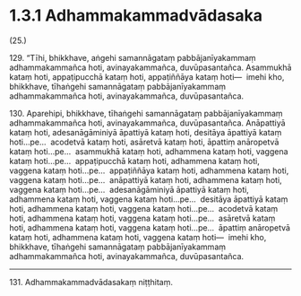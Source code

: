 # 1.3.1 Adhammakammadvādasaka

(25.)

129\. “Tīhi, bhikkhave, aṅgehi samannāgataṃ pabbājanīyakammaṃ adhammakammañca hoti, avinayakammañca, duvūpasantañca. Asammukhā kataṃ hoti, appaṭipucchā kataṃ hoti, appaṭiññāya kataṃ hoti—  imehi kho, bhikkhave, tīhaṅgehi samannāgataṃ pabbājanīyakammaṃ adhammakammañca hoti, avinayakammañca, duvūpasantañca.

130\. Aparehipi, bhikkhave, tīhaṅgehi samannāgataṃ pabbājanīyakammaṃ adhammakammañca hoti, avinayakammañca, duvūpasantañca. Anāpattiyā kataṃ hoti, adesanāgāminiyā āpattiyā kataṃ hoti, desitāya āpattiyā kataṃ hoti…pe…  acodetvā kataṃ hoti, asāretvā kataṃ hoti, āpattiṃ anāropetvā kataṃ hoti…pe…  asammukhā kataṃ hoti, adhammena kataṃ hoti, vaggena kataṃ hoti…pe…  appaṭipucchā kataṃ hoti, adhammena kataṃ hoti, vaggena kataṃ hoti…pe…  appaṭiññāya kataṃ hoti, adhammena kataṃ hoti, vaggena kataṃ hoti…pe…  anāpattiyā kataṃ hoti, adhammena kataṃ hoti, vaggena kataṃ hoti…pe…  adesanāgāminiyā āpattiyā kataṃ hoti, adhammena kataṃ hoti, vaggena kataṃ hoti…pe…  desitāya āpattiyā kataṃ hoti, adhammena kataṃ hoti, vaggena kataṃ hoti…pe…  acodetvā kataṃ hoti, adhammena kataṃ hoti, vaggena kataṃ hoti…pe…  asāretvā kataṃ hoti, adhammena kataṃ hoti, vaggena kataṃ hoti…pe…  āpattiṃ anāropetvā kataṃ hoti, adhammena kataṃ hoti, vaggena kataṃ hoti—  imehi kho, bhikkhave, tīhaṅgehi samannāgataṃ pabbājanīyakammaṃ adhammakammañca hoti, avinayakammañca, duvūpasantañca.

---

131\. Adhammakammadvādasakaṃ niṭṭhitaṃ.
